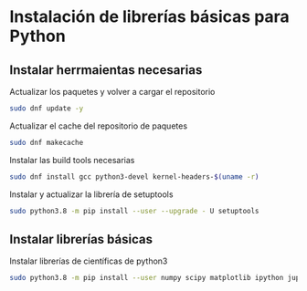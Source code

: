 # Instalación de librerías básicas para Python

## Instalar herrmaientas necesarias

Actualizar los paquetes y volver a cargar el repositorio
```sh
sudo dnf update -y 
```
Actualizar el cache del repositorio de paquetes 
```sh
sudo dnf makecache
```
Instalar las build tools necesarias

```sh
sudo dnf install gcc python3-devel kernel-headers-$(uname -r)
```
Instalar y actualizar la librería de setuptools
```sh
sudo python3.8 -m pip install --user --upgrade - U setuptools
```


## Instalar librerías básicas


Instalar librerías de científicas de python3
```sh
sudo python3.8 -m pip install --user numpy scipy matplotlib ipython jupyter pandas sympy nose
```
